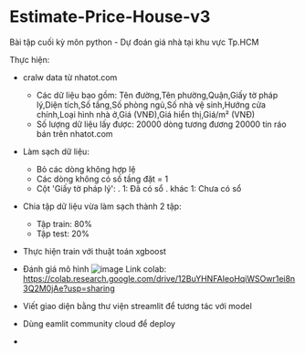 # Estimate-Price-House-v3
Bài tập cuối kỳ môn python - Dự đoán giá nhà tại khu vực Tp.HCM

Thực hiện: 
  - cralw data từ nhatot.com
    + Các dữ liệu bao gồm: Tên đường,Tên phường,Quận,Giấy tờ pháp lý,Diện tích,Số tầng,Số phòng ngủ,Số nhà vệ sinh,Hướng cửa chính,Loại hình nhà ở,Giá (VNĐ),Giá hiển thị,Giá/m² (VNĐ)
    + Số lượng dữ liệu lấy được: 20000 dòng tương đương 20000 tin ráo bán trên nhatot.com
  - Làm sạch dữ liệu:
    + Bỏ các dòng không hợp lệ
    + Các dòng không có số tầng đặt = 1
    + Cột 'Giấy tờ pháp lý':
      . 1: Đã có sổ
      . khác 1: Chưa có sổ
  - Chia tập dữ liệu vừa làm sạch thành 2 tập:
    + Tập train: 80%
    + Tập test: 20%
  - Thực hiện train với thuật toán xgboost
  - Đánh giá mô hình
    ![image](https://github.com/user-attachments/assets/419e2cf2-ddb2-4e3c-8a47-000c2b373c7d)
Link colab: https://colab.research.google.com/drive/12BuYHNFAIeoHqiWSOwr1ei8n3Q2M0jAe?usp=sharing

  - Viết giao diện bằng thư viện streamlit để tương tác với model
  - Dùng eamlit community cloud để deploy
  - 
